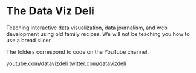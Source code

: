 # The Data Viz Deli
Teaching interactive data visualization, data journalism, and web development using old family recipes. We will not be teaching you how to use a bread slicer.

The folders correspond to code on the YouTube channel.

youtube.com/datavizdeli
twitter.com/datavizdeli
